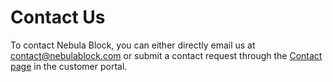 # Contact Us

To contact Nebula Block, you can either directly email us at [contact@nebulablock.com](mailto:contact@nebulablock.com)
or submit a contact request through the [Contact page](https://nebulablock.com/contact) in the customer portal.